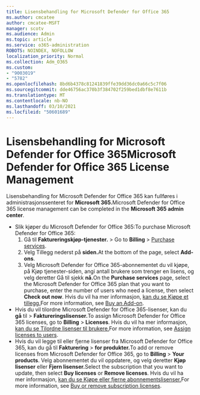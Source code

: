 ```yaml
---
title: Lisensbehandling for Microsoft Defender for Office 365
ms.author: cmcatee
author: cmcatee-MSFT
manager: scotv
ms.audience: Admin
ms.topic: article
ms.service: o365-administration
ROBOTS: NOINDEX, NOFOLLOW
localization_priority: Normal
ms.collection: Adm_O365
ms.custom:
- "9003019"
- "5782"
ms.openlocfilehash: 8bd6b4378c81241839ffe39dd36dc0a66c5c7f06
ms.sourcegitcommit: dde46756ac370b3f384702f259bed1dbf8e7611b
ms.translationtype: MT
ms.contentlocale: nb-NO
ms.lasthandoff: 03/10/2021
ms.locfileid: "50601689"
---
```

# <a name="microsoft-defender-for-office-365-license-management"></a><span data-ttu-id="c669e-102">Lisensbehandling for Microsoft Defender for Office 365</span><span class="sxs-lookup"><span data-stu-id="c669e-102">Microsoft Defender for Office 365 License Management</span></span>

<span data-ttu-id="c669e-103">Lisensbehandling for Microsoft Defender for Office 365 kan fullføres i administrasjonssenteret for **Microsoft 365.**</span><span class="sxs-lookup"><span data-stu-id="c669e-103">Microsoft Defender for Office 365 license management can be completed in the  **Microsoft 365 admin center**.</span></span>

- <span data-ttu-id="c669e-104">Slik kjøper du Microsoft Defender for Office 365:</span><span class="sxs-lookup"><span data-stu-id="c669e-104">To purchase Microsoft Defender for Office 365:</span></span>
    1. <span data-ttu-id="c669e-105">Gå til **Faktureringskjøp-tjenester.**  >  [](https://go.microsoft.com/fwlink/p/?linkid=868433)</span><span class="sxs-lookup"><span data-stu-id="c669e-105">Go to **Billing** > [Purchase services](https://go.microsoft.com/fwlink/p/?linkid=868433).</span></span>
    2. <span data-ttu-id="c669e-106">Velg Tillegg nederst på **siden.**</span><span class="sxs-lookup"><span data-stu-id="c669e-106">At the bottom of the page, select **Add-ons**.</span></span>
    3. <span data-ttu-id="c669e-107">Velg  Microsoft Defender for Office 365-abonnementet du vil kjøpe, på Kjøp tjenester-siden, angi antall brukere som trenger en lisens, og velg deretter Gå til sjekk **nå.**</span><span class="sxs-lookup"><span data-stu-id="c669e-107">On the **Purchase services** page, select the Microsoft Defender for Office 365 plan that you want to purchase, enter the number of users who need a license, then select **Check out now**.</span></span> <span data-ttu-id="c669e-108">Hvis du vil ha mer informasjon, [kan du se Kjøpe et tillegg.](https://docs.microsoft.com/microsoft-365/commerce/buy-or-edit-an-add-on)</span><span class="sxs-lookup"><span data-stu-id="c669e-108">For more information, see [Buy an Add-on](https://docs.microsoft.com/microsoft-365/commerce/buy-or-edit-an-add-on).</span></span>
- <span data-ttu-id="c669e-109">Hvis du vil tilordne Microsoft Defender for Office 365-lisenser, kan du **gå** til  >  **Faktureringslisenser.**</span><span class="sxs-lookup"><span data-stu-id="c669e-109">To assign Microsoft Defender for Office 365 licenses, go to **Billing** > **Licenses**.</span></span> <span data-ttu-id="c669e-110">Hvis du vil ha mer informasjon, [kan du se Tilordne lisenser til brukere.](https://docs.microsoft.com/microsoft-365/admin/manage/assign-licenses-to-users)</span><span class="sxs-lookup"><span data-stu-id="c669e-110">For more information, see [Assign licenses to users](https://docs.microsoft.com/microsoft-365/admin/manage/assign-licenses-to-users).</span></span>
- <span data-ttu-id="c669e-111">Hvis du vil legge til eller fjerne lisenser fra Microsoft Defender for Office 365, kan du gå til **Fakturering**  >  **for produkter.**</span><span class="sxs-lookup"><span data-stu-id="c669e-111">To add or remove licenses from Microsoft Defender for Office 365, go to **Billing** > **Your products**.</span></span> <span data-ttu-id="c669e-112">Velg abonnementet du vil oppdatere, og velg deretter **Kjøp lisenser** eller **Fjern lisenser.**</span><span class="sxs-lookup"><span data-stu-id="c669e-112">Select the subscription that you want to update, then select **Buy licenses** or **Remove licenses**.</span></span> <span data-ttu-id="c669e-113">Hvis du vil ha mer informasjon, [kan du se Kjøpe eller fjerne abonnementslisenser.](https://docs.microsoft.com/microsoft-365/commerce/licenses/buy-licenses)</span><span class="sxs-lookup"><span data-stu-id="c669e-113">For more information, see [Buy or remove subscription licenses](https://docs.microsoft.com/microsoft-365/commerce/licenses/buy-licenses).</span></span>